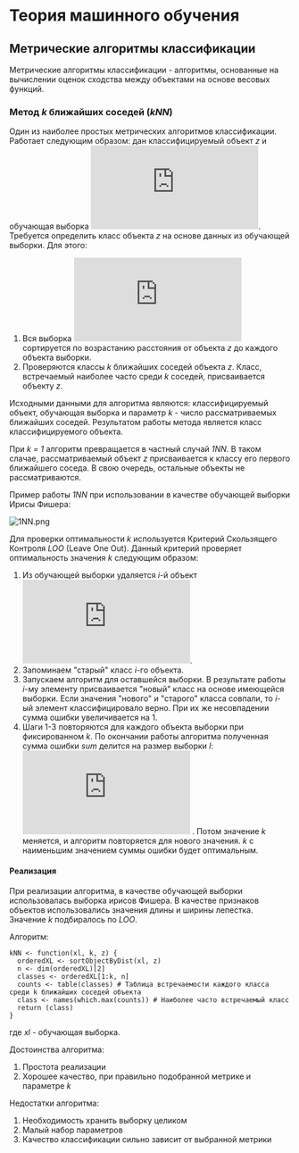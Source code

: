 

# Теория машинного обучения #
## Метрические алгоритмы классификации ##
Метрические алгоритмы классификации - алгоритмы, основанные на вычислении оценок сходства между объектами на основе весовых функций.
### Метод *k* ближайших соседей (*kNN*) ###
Один из наиболее простых метрических алгоритмов классификации.
Работает следующим образом: дан классифицируемый объект *z* и обучающая выборка ![](http://latex.codecogs.com/gif.latex?%24X%5El%24). Требуется определить класс объекта *z* на основе данных из обучающей выборки. Для этого:
1. Вся выборка ![](http://latex.codecogs.com/gif.latex?%24X%5El%24) сортируется по возрастанию расстояния от объекта *z* до каждого объекта выборки.
2. Проверяются классы *k* ближайших соседей объекта *z*. Класс, встречаемый наиболее часто среди *k* соседей, присваивается объекту *z*.  

Исходными данными для алгоритма являются: классифицируемый объект, обучающая выборка и параметр *k* - число рассматриваемых ближайших соседей.
Результатом работы метода является класс классифицируемого объекта.

При *k = 1* алгоритм превращается в частный случай *1NN*. В таком слачае, рассматриваемый объект *z* присваивается к классу его первого ближайшего соседа. В свою очередь, остальные объекты не рассматриваются.

Пример работы *1NN* при использовании в качестве обучающей выборки Ирисы Фишера:

![1NN.png](https://github.com/VladislavDuma/SMPR/blob/master/img/1nn_allelem_1.png)

Для проверки оптимальности *k* используется Критерий Скользящего Контроля *LOO* (Leave One Out).
Данный критерий проверяет оптимальность значения *k* следующим образом:
1. Из обучающей выборки удаляется *i*-й объект ![](http://latex.codecogs.com/gif.latex?%24x%5Ei%24).
2. Запоминаем "старый" класс *i*-го объекта.
3. Запускаем алгоритм для оставшейся выборки. В результате работы *i*-му элементу присваивается "новый" класс на основе имеющейся выборки. Если значения "нового" и "старого" класса совпали, то *i*-ый элемент классифицировало верно. При их же несовпадении сумма ошибки увеличивается на 1.
4. Шаги 1-3 повторяются для каждого объекта выборки при фиксированном *k*. По окончании работы алгоритма полученная сумма ошибки *sum* делится на размер выборки *l*: ![sum=sum/l](http://latex.codecogs.com/gif.latex?sum%3D%20%5Cfrac%7Bsum%7D%7Bl%7D) .  Потом значение *k* меняется, и алгоритм повторяется для нового значения. *k* с наименьшим значением суммы ошибки будет оптимальным.
#### Реализация
При реализации алгоритма, в качестве обучающей выборки использовалась выборка ирисов Фишера. В качестве признаков объектов использовались значения длины и ширины лепестка. Значение *k* подбиралось по *LOO*.

Алгоритм:

    kNN <- function(xl, k, z) {
	  orderedXL <- sortObjectByDist(xl, z)
	  n <- dim(orderedXL)[2]
	  classes <- orderedXL[1:k, n] 
	  counts <- table(classes) # Таблица встречаемости каждого класса среди k ближайших соседей объекта
	  class <- names(which.max(counts)) # Наиболее часто встречаемый класс
	  return (class)
	}
где *xl* - обучающая выборка.

Достоинства алгоритма:
1. Простота реализации
2. Хорошее качество, при правильно подобранной метрике и параметре *k*

Недостатки алгоритма:
1. Необходимость хранить выборку целиком
2. Малый набор параметров
3. Качество классификации сильно зависит от выбранной метрики
